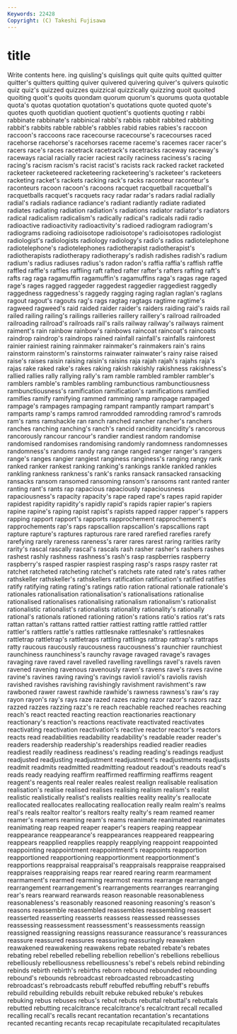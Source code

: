 ```yaml
---
Keywords: 22428 
Copyright: (C) Takeshi Fujisawa
---
```


# title

Write contents here.
ing quisling's quislings quit quite quits quitted quitter
quitter's quitters quitting quiver quivered quivering quiver's quivers quixotic quiz
quiz's quizzed quizzes quizzical quizzically quizzing quoit quoited quoiting quoit's
quoits quondam quorum quorum's quorums quota quotable quota's quotas quotation
quotation's quotations quote quoted quote's quotes quoth quotidian quotient quotient's
quotients quoting r rabbi rabbinate rabbinate's rabbinical rabbi's rabbis rabbit
rabbited rabbiting rabbit's rabbits rabble rabble's rabbles rabid rabies rabies's
raccoon raccoon's raccoons race racecourse racecourse's racecourses raced racehorse racehorse's
racehorses raceme raceme's racemes racer racer's racers race's races racetrack
racetrack's racetracks raceway raceway's raceways racial racially racier raciest racily
raciness raciness's racing racing's racism racism's racist racist's racists rack
racked racket racketed racketeer racketeered racketeering racketeering's racketeer's racketeers racketing
racket's rackets racking rack's racks raconteur raconteur's raconteurs racoon racoon's
racoons racquet racquetball racquetball's racquetballs racquet's racquets racy radar radar's
radars radial radially radial's radials radiance radiance's radiant radiantly radiate
radiated radiates radiating radiation radiation's radiations radiator radiator's radiators radical
radicalism radicalism's radically radical's radicals radii radio radioactive radioactivity radioactivity's
radioed radiogram radiogram's radiograms radioing radioisotope radioisotope's radioisotopes radiologist radiologist's
radiologists radiology radiology's radio's radios radiotelephone radiotelephone's radiotelephones radiotherapist radiotherapist's
radiotherapists radiotherapy radiotherapy's radish radishes radish's radium radium's radius radiuses
radius's radon radon's raffia raffia's raffish raffle raffled raffle's raffles
raffling raft rafted rafter rafter's rafters rafting raft's rafts rag
raga ragamuffin ragamuffin's ragamuffins raga's ragas rage raged rage's rages
ragged raggeder raggedest raggedier raggediest raggedly raggedness raggedness's raggedy ragging
raging raglan raglan's raglans ragout ragout's ragouts rag's rags ragtag
ragtags ragtime ragtime's ragweed ragweed's raid raided raider raider's raiders
raiding raid's raids rail railed railing railing's railings railleries raillery
raillery's railroad railroaded railroading railroad's railroads rail's rails railway railway's
railways raiment raiment's rain rainbow rainbow's rainbows raincoat raincoat's raincoats
raindrop raindrop's raindrops rained rainfall rainfall's rainfalls rainforest rainier rainiest
raining rainmaker rainmaker's rainmakers rain's rains rainstorm rainstorm's rainstorms rainwater
rainwater's rainy raise raised raise's raises raisin raising raisin's raisins
raja rajah rajah's rajahs raja's rajas rake raked rake's rakes
raking rakish rakishly rakishness rakishness's rallied rallies rally rallying rally's
ram ramble rambled rambler rambler's ramblers ramble's rambles rambling rambunctious
rambunctiousness rambunctiousness's ramification ramification's ramifications ramified ramifies ramify ramifying rammed
ramming ramp rampage rampaged rampage's rampages rampaging rampant rampantly rampart
rampart's ramparts ramp's ramps ramrod ramrodded ramrodding ramrod's ramrods ram's
rams ramshackle ran ranch ranched rancher rancher's ranchers ranches ranching
ranching's ranch's rancid rancidity rancidity's rancorous rancorously rancour rancour's randier
randiest random randomise randomised randomises randomising randomly randomness randomnesses randomness's
randoms randy rang range ranged ranger ranger's rangers range's ranges
rangier rangiest ranginess ranginess's ranging rangy rank ranked ranker rankest
ranking ranking's rankings rankle rankled rankles rankling rankness rankness's rank's
ranks ransack ransacked ransacking ransacks ransom ransomed ransoming ransom's ransoms
rant ranted ranter ranting rant's rants rap rapacious rapaciously rapaciousness
rapaciousness's rapacity rapacity's rape raped rape's rapes rapid rapider rapidest
rapidity rapidity's rapidly rapid's rapids rapier rapier's rapiers rapine rapine's
raping rapist rapist's rapists rapped rapper rapper's rappers rapping rapport
rapport's rapports rapprochement rapprochement's rapprochements rap's raps rapscallion rapscallion's rapscallions
rapt rapture rapture's raptures rapturous rare rared rarefied rarefies rarefy
rarefying rarely rareness rareness's rarer rares rarest raring rarities rarity
rarity's rascal rascally rascal's rascals rash rasher rasher's rashers rashes
rashest rashly rashness rashness's rash's rasp raspberries raspberry raspberry's rasped
raspier raspiest rasping rasp's rasps raspy raster rat ratchet ratcheted
ratcheting ratchet's ratchets rate rated rate's rates rather rathskeller rathskeller's
rathskellers ratification ratification's ratified ratifies ratify ratifying rating rating's ratings
ratio ration rational rationale rationale's rationales rationalisation rationalisation's rationalisations rationalise
rationalised rationalises rationalising rationalism rationalism's rationalist rationalistic rationalist's rationalists rationality
rationality's rationally rational's rationals rationed rationing ration's rations ratio's ratios
rat's rats rattan rattan's rattans ratted rattier rattiest ratting rattle
rattled rattler rattler's rattlers rattle's rattles rattlesnake rattlesnake's rattlesnakes rattletrap
rattletrap's rattletraps rattling rattlings rattrap rattrap's rattraps ratty raucous raucously
raucousness raucousness's raunchier raunchiest raunchiness raunchiness's raunchy ravage ravaged ravage's
ravages ravaging rave raved ravel ravelled ravelling ravellings ravel's ravels
raven ravened ravening ravenous ravenously raven's ravens rave's raves ravine
ravine's ravines raving raving's ravings ravioli ravioli's raviolis ravish ravished
ravishes ravishing ravishingly ravishment ravishment's raw rawboned rawer rawest rawhide
rawhide's rawness rawness's raw's ray rayon rayon's ray's rays raze
razed razes razing razor razor's razors razz razzed razzes razzing
razz's re reach reachable reached reaches reaching reach's react reacted
reacting reaction reactionaries reactionary reactionary's reaction's reactions reactivate reactivated reactivates
reactivating reactivation reactivation's reactive reactor reactor's reactors reacts read readabilities
readability readability's readable reader reader's readers readership readership's readerships readied
readier readies readiest readily readiness readiness's reading reading's readings readjust
readjusted readjusting readjustment readjustment's readjustments readjusts readmit readmits readmitted readmitting
readout readout's readouts read's reads ready readying reaffirm reaffirmed reaffirming
reaffirms reagent reagent's reagents real realer reales realest realign realisable
realisation realisation's realise realised realises realising realism realism's realist realistic
realistically realist's realists realities reality reality's reallocate reallocated reallocates reallocating
reallocation really realm realm's realms real's reals realtor realtor's realtors
realty realty's ream reamed reamer reamer's reamers reaming ream's reams
reanimate reanimated reanimates reanimating reap reaped reaper reaper's reapers reaping
reappear reappearance reappearance's reappearances reappeared reappearing reappears reapplied reapplies reapply
reapplying reappoint reappointed reappointing reappointment reappointment's reappoints reapportion reapportioned reapportioning
reapportionment reapportionment's reapportions reappraisal reappraisal's reappraisals reappraise reappraised reappraises reappraising
reaps rear reared rearing rearm rearmament rearmament's rearmed rearming rearmost
rearms rearrange rearranged rearrangement rearrangement's rearrangements rearranges rearranging rear's rears
rearward rearwards reason reasonable reasonableness reasonableness's reasonably reasoned reasoning reasoning's
reason's reasons reassemble reassembled reassembles reassembling reassert reasserted reasserting reasserts
reassess reassessed reassesses reassessing reassessment reassessment's reassessments reassign reassigned reassigning
reassigns reassurance reassurance's reassurances reassure reassured reassures reassuring reassuringly reawaken
reawakened reawakening reawakens rebate rebated rebate's rebates rebating rebel rebelled
rebelling rebellion rebellion's rebellions rebellious rebelliously rebelliousness rebelliousness's rebel's rebels
rebind rebinding rebinds rebirth rebirth's rebirths reborn rebound rebounded rebounding
rebound's rebounds rebroadcast rebroadcasted rebroadcasting rebroadcast's rebroadcasts rebuff rebuffed rebuffing
rebuff's rebuffs rebuild rebuilding rebuilds rebuilt rebuke rebuked rebuke's rebukes
rebuking rebus rebuses rebus's rebut rebuts rebuttal rebuttal's rebuttals rebutted
rebutting recalcitrance recalcitrance's recalcitrant recall recalled recalling recall's recalls recant
recantation recantation's recantations recanted recanting recants recap recapitulate recapitulated recapitulates
